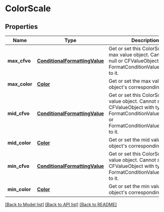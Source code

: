 # ColorScale

## Properties
Name | Type | Description | Notes
------------ | ------------- | ------------- | -------------
**max_cfvo** | [**ConditionalFormattingValue**](ConditionalFormattingValue.md) | Get or set this ColorScale&#39;s max value object.  Cannot set null or CFValueObject     with type FormatConditionValueType.Min to it. | [optional] 
**max_color** | [**Color**](Color.md) | Get or set the max value object&#39;s corresponding color. | [optional] 
**mid_cfvo** | [**ConditionalFormattingValue**](ConditionalFormattingValue.md) | Get or set this ColorScale&#39;s mid value object.  Cannot set CFValueObject    with type FormatConditionValueType.Max or FormatConditionValueType.Min to    it.              | [optional] 
**mid_color** | [**Color**](Color.md) | Get or set the mid value object&#39;s corresponding color.              | [optional] 
**min_cfvo** | [**ConditionalFormattingValue**](ConditionalFormattingValue.md) | Get or set this ColorScale&#39;s min value object.  Cannot set null or CFValueObject    with type FormatConditionValueType.Max to it.              | [optional] 
**min_color** | [**Color**](Color.md) | Get or set the min value object&#39;s corresponding color. | [optional] 

[[Back to Model list]](../README.md#documentation-for-models) [[Back to API list]](../README.md#documentation-for-api-endpoints) [[Back to README]](../README.md)


